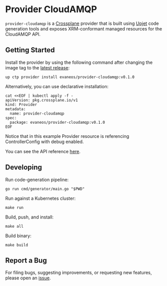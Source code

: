 # Provider CloudAMQP

`provider-cloudamqp` is a [Crossplane](https://crossplane.io/) provider that
is built using [Upjet](https://github.com/crossplane/upjet) code
generation tools and exposes XRM-conformant managed resources for the
CloudAMQP API.

## Getting Started

Install the provider by using the following command after changing the image tag
to the [latest release](https://marketplace.upbound.io/providers/evaneos/provider-cloudamqp):
```
up ctp provider install evaneos/provider-cloudamqp:v0.1.0
```

Alternatively, you can use declarative installation:
```
cat <<EOF | kubectl apply -f -
apiVersion: pkg.crossplane.io/v1
kind: Provider
metadata:
  name: provider-cloudamqp
spec:
  package: evaneos/provider-cloudamqp:v0.1.0
EOF
```

Notice that in this example Provider resource is referencing ControllerConfig with debug enabled.

You can see the API reference [here](https://doc.crds.dev/github.com/evaneos/provider-cloudamqp).

## Developing

Run code-generation pipeline:
```console
go run cmd/generator/main.go "$PWD"
```

Run against a Kubernetes cluster:

```console
make run
```

Build, push, and install:

```console
make all
```

Build binary:

```console
make build
```

## Report a Bug

For filing bugs, suggesting improvements, or requesting new features, please
open an [issue](https://github.com/evaneos/provider-cloudamqp/issues).

